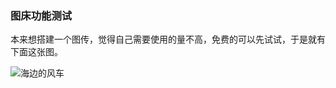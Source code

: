 ### 图床功能测试

本来想搭建一个图传，觉得自己需要使用的量不高，免费的可以先试试，于是就有下面这张图。

![海边的风车](https://im.gurl.eu.org/file/c48d350710951d4c051b0.jpg "风景")
